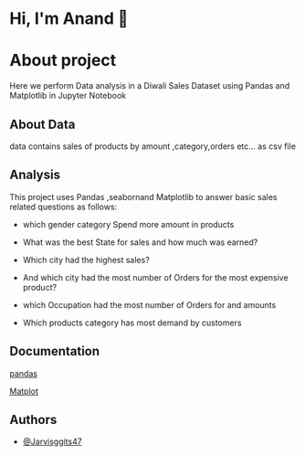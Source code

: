 
# Hi, I'm Anand  👋


# About project

Here we perform Data analysis in a Diwali Sales Dataset using Pandas and Matplotlib in Jupyter Notebook


## About Data
data contains sales of products by amount ,category,orders etc... as csv file 


## Analysis

This project uses Pandas ,seabornand Matplotlib to answer basic sales related questions as follows:

- which gender category Spend more amount in products
- What was the best State for sales and how much was earned?

- Which city had the highest sales?

- And which city had the most number of Orders for the most expensive product?

-  which Occupation had the most number of Orders for and amounts

- Which products category has most demand by customers
## Documentation

[pandas](https://pandas.pydata.org/docs/)

[Matplot](https://matplotlib.org/stable/index.html)



## Authors

- [@Jarvisggits47](https://github.com/Jarvisggits47)


